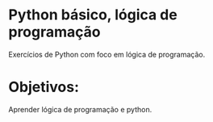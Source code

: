 # Python básico, lógica de programação
Exercícios de Python com foco em lógica de programação.
# Objetivos:
Aprender lógica de programação e python.

